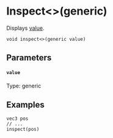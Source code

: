 # Inspect<>(generic)

Displays [value](#value).

```
void inspect<>(generic value)
```

## Parameters

#### `value`
Type: generic

## Examples

``` fcs
vec3 pos
// ...
inspect(pos)
```

